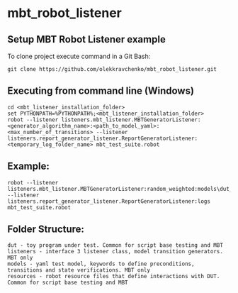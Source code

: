 # mbt_robot_listener


Setup MBT Robot Listener example
-------------------------------

To clone project execute command in a Git Bash:

    git clone https://github.com/olekkravchenko/mbt_robot_listener.git


Executing from command line (Windows)
-------------------------------
    cd <mbt_listener_installation_folder>
    set PYTHONPATH=%PYTHONPATH%;<mbt_listener_installation_folder>
    robot --listener listeners.mbt_listener.MBTGeneratorListener:<generator_algorithm_name>:<path_to_model_yaml>:<max_number_of_transitions> --listener listeners.report_generator_listener.ReportGeneratorListener:<temporary_log_folder_name> mbt_test_suite.robot


Example:
-------------------------------
    robot --listener listeners.mbt_listener.MBTGeneratorListener:random_weighted:models\dut_model.yaml:25 --listener listeners.report_generator_listener.ReportGeneratorListener:logs mbt_test_suite.robot

Folder Structure:
-------------------------------
    dut - toy program under test. Common for script base testing and MBT
    listeners - interface 3 listener class, model transition generators. MBT only
    models - yaml test model, keywords to define preconditions, transitions and state verifications. MBT only
    resources - robot resource files that define interactions with DUT. Common for script base testing and MBT
